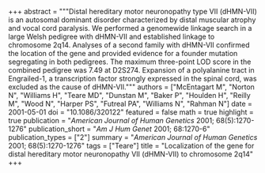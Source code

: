 +++
abstract = """Distal hereditary motor neuronopathy type VII (dHMN-VII) is an autosomal dominant disorder characterized by distal muscular atrophy and vocal cord paralysis. We performed a genomewide linkage search in a large Welsh pedigree with dHMN-VII and established linkage to chromosome 2q14. Analyses of a second family with dHMN-VII confirmed the location of the gene and provided evidence for a founder mutation segregating in both pedigrees. The maximum three-point LOD score in the combined pedigree was 7.49 at D2S274. Expansion of a polyalanine tract in Engrailed-1, a transcription factor strongly expressed in the spinal cord, was excluded as the cause of dHMN-VII."""
authors = ["McEntagart M", "Norton N", "Williams H", "Teare MD", "Dunstan M", "Baker P", "Houlden H", "Reilly M", "Wood N", "Harper PS", "Futreal PA", "Williams N", "Rahman N"]
date = 2001-05-01
doi = "10.1086/320122"
featured = false
math = true
highlight = true
publication = "*American Journal of Human Genetics* 2001; 68(5):1270-1276"
publication_short = "*Am J Hum Genet* 2001; 68:1270-6"
publication_types = ["2"]
summary = "*American Journal of Human Genetics* 2001; 68(5):1270-1276"
tags = ["Teare"]
title = "Localization of the gene for distal hereditary motor neuronopathy VII (dHMN-VII) to chromosome 2q14"
+++
